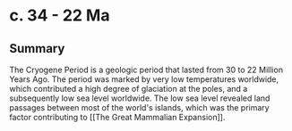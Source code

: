 # c. 34 - 22 Ma
## Summary

The Cryogene Period is a geologic period that lasted from 30 to 22 Million Years Ago. The period was marked by very low temperatures worldwide, which contributed a high degree of glaciation at the poles, and a subsequently low sea level worldwide. The low sea level revealed land passages between most of the world's islands, which was the primary factor contributing to [[The Great Mammalian Expansion]].

